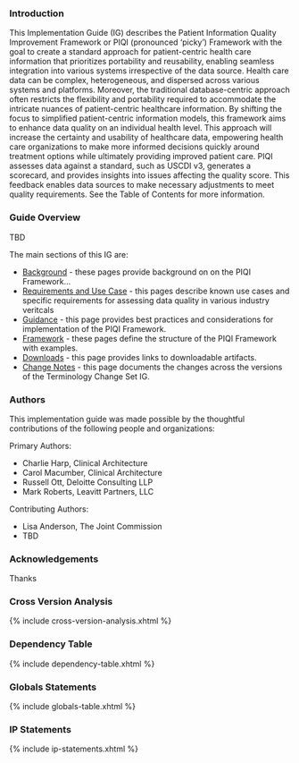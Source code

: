 ### Introduction

This Implementation Guide (IG) describes the Patient Information Quality Improvement Framework or PIQI (pronounced ‘picky’) Framework with the goal to create a standard approach for patient-centric health care information that prioritizes portability and reusability, enabling seamless integration into various systems irrespective of the data source. Health care data can be complex, heterogeneous, and dispersed across various systems and platforms. Moreover, the traditional database-centric approach often restricts the flexibility and portability required to accommodate the intricate nuances of patient-centric healthcare information. By shifting the focus to simplified patient-centric information models, this framework aims to enhance data quality on an individual health level. This approach will increase the certainty and usability of healthcare data, empowering health care organizations to make more informed decisions quickly around treatment options while ultimately providing improved patient care. PIQI assesses data against a standard, such as USCDI v3, generates a scorecard, and provides insights into issues affecting the quality score. This feedback enables data sources to make necessary adjustments to meet quality requirements. See the Table of Contents for more information.

### Guide Overview

TBD

The main sections of this IG are:


*   [Background](background.html) - these pages provide background on on the PIQI Framework...
*   [Requirements and Use Case](requirements_and_use_case.html) - this pages describe known use cases and specific requirements for assessing data quality in various industry veritcals
*   [Guidance](guidance.html) - this page provides best practices and considerations for implementation of the PIQI Framework.
*   [Framework](piqi_overview.html) - these pages define the structure of the PIQI Framework with examples.
*   [Downloads](downloads.html) - this page provides links to downloadable artifacts.
*   [Change Notes](changes.html) - this page documents the changes across the versions of the Terminology Change Set IG.

### Authors

This implementation guide was made possible by the thoughtful contributions of the following people and organizations:

Primary Authors:
*   Charlie Harp, Clinical Architecture
*   Carol Macumber, Clinical Architecture
*   Russell Ott, Deloitte Consulting LLP
*   Mark Roberts, Leavitt Partners, LLC

Contributing Authors:
*   Lisa Anderson, The Joint Commission
*   TBD

### Acknowledgements

Thanks

### Cross Version Analysis

{% include cross-version-analysis.xhtml %}

### Dependency Table

{% include dependency-table.xhtml %}

### Globals Statements

{% include globals-table.xhtml %}

### IP Statements

{% include ip-statements.xhtml %}
